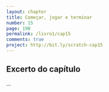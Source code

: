 ```yaml
---
layout: chapter
title: Começar, jogar e terminar
number: 15
page: 190
permalink: /livro1/cap15
comments: true
project: http://bit.ly/scratch-cap15
---
```


## Excerto do capítulo


…